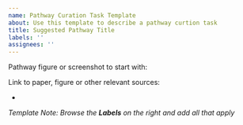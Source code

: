 ```yaml
---
name: Pathway Curation Task Template
about: Use this template to describe a pathway curtion task
title: Suggested Pathway Title
labels: ''
assignees: ''
---
```


Pathway figure or screenshot to start with:
<insert image if available>

Link to paper, figure or other relevant sources:
 * <insert link if applicable>

*Template Note: Browse the **Labels** on the right and add all that apply*
